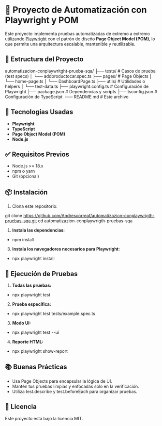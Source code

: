 # 🧪 Proyecto de Automatización con Playwright y POM

Este proyecto implementa pruebas automatizadas de extremo a extremo utilizando [Playwright](https://playwright.dev/) con el patrón de diseño **Page Object Model (POM)**, lo que permite una arquitectura escalable, mantenible y reutilizable.

## 📁 Estructura del Proyecto

automatizacion-conplaywritght-prueba-sqa/ ├── tests/ # Casos de prueba (test specs) │ └── addproductocar.spec.ts ├── pages/ # Page Objects │ └── home-page.ts │ └── DashboardPage.ts ├── utils/ # Utilidades o helpers │ └── test-data.ts ├── playwright.config.ts # Configuración de Playwright ├── package.json # Dependencias y scripts ├── tsconfig.json # Configuración de TypeScript └── README.md # Este archivo


## 🚀 Tecnologías Usadas

- **Playwright**
- **TypeScript**
- **Page Object Model (POM)**
- **Node.js**

## ✅ Requisitos Previos

- Node.js >= 18.x
- npm o yarn
- Git (opcional)

## 📦 Instalación

1. Clona este repositorio:

git clone https://github.com/Andrescorreaf/automatizazion-conplaywrigth-pruebas-sqa.git
cd automatizazion-conplaywrigth-pruebas-sqa

1. **Instala las dependencias:**

* npm install

3. **Instala los navegadores necesarios para Playwright:**

* npx playwright install

## 🧪 Ejecución de Pruebas

1. **Todas las pruebas:**

* npx playwright test

2. **Prueba específica:**

* npx playwright test tests/example.spec.ts

3. **Modo UI:**

* npx playwright test --ui

4. **Reporte HTML:**

* npx playwright show-report

## 📚 Buenas Prácticas

* Usa Page Objects para encapsular la lógica de UI.
* Mantén tus pruebas limpias y enfocadas solo en la verificación.
* Utiliza test.describe y test.beforeEach para organizar pruebas.

## 📄 Licencia
Este proyecto está bajo la licencia MIT.

